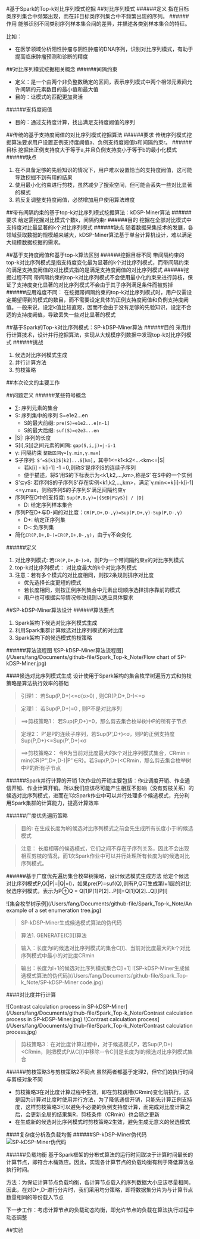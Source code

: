 #基于Spark的Top-k对比序列模式挖掘
##对比序列模式
######定义
指在目标类序列集合中频繁出现，而在非目标类序列集合中不频繁出现的序列。
######作用
能够识别不同类别序列样本集合间的差异，并描述各类别样本集合的特征。

比如：

- 在医学领域分析阳性肿瘤与阴性肿瘤的DNA序列，识别对比序列模式，有助于提高临床肿瘤预测和诊断的精度

##对比序列模式挖掘相关概念
######间隔约束
- 定义：是一个由两个非负整数确定的区间，表示序列模式中两个相邻元素间允许间隔的元素数目的最小值和最大值
- 目的：让模式的匹配更加灵活

######支持度阙值
- 目的：通过支持度计算，找出满足支持度阙值的序列

##传统的基于支持度阙值的对比序列模式挖掘算法
######要求
传统序列模式挖掘算法要求用户设置正例支持度阙值a、负例支持度阙值b和间隔约束r。
######目标
挖掘出正例支持度大于等于a,并且负例支持度小于等于b的最小化模式
######缺点
1. 在不具备足够的先验知识的情况下，用户难以设置恰当的支持度阙值，这可能导致挖掘不到有用的结果
2. 使用最小化约束进行剪枝，虽然减少了搜索空间，但可能会丢失一些对比显著的模式
3. 若反复调整支持度阙值，必然增加用户使用算法难度

##带有间隔约束的基于top-k对比序列模式挖掘算法：kDSP-Miner算法
######要求
给定需挖掘对比模式个数k，间隔约束r
######目的
挖掘在全部对比模式中支持度对比最显著的k个对比序列模式
######缺点
随着数据采集技术的发展，各领域获取数据的规模越来越大，kDSP-Miner算法基于单台计算机设计，难以满足大规模数据挖掘的需求。

##基于支持度阙值和基于top-k算法区别
######挖掘目标不同
带间隔约束的top-k对比序列模式是指支持度变化最为显著的k个对比序列模式，而带间隔约束的满足支持度阙值的对比模式指的是满足支持度阙值的对比序列模式
######挖掘过程不同
带间隔约束的top-k对比序列模式不会使用最小化约束来进行剪枝，保证了支持度变化显著的对比序列模式不会由于其子序列满足条件而被剪掉
######应用难度不同：
在挖掘带间隔约束的top-k对比序列模式时，用户仅需设定期望得到的模式的数目，而不需要设定具体的正例支持度阙值和负例支持度阙值。一般来说，设定k值比较直观，因而不会由于没有足够的先验知识，设定不合适的支持度阙值，导致丢失一些对比显著的模式

##基于Spark的Top-k对比序列模式：SP-kDSP-Miner算法
######目的
采用并行计算技术，设计并行挖掘算法，实现从大规模序列数据中发现top-k对比序列模式
######挑战
1. 候选对比序列模式生成
2. 并行计算方法
3. 剪枝策略

##本次论文的主要工作


##问题定义
######某些符号概念
- ∑: 序列元素的集合
- S: 序列集中的序列 S=e1e2...en
    - S的最大前缀: `pre(S)=e1e2...e[n-1]`
    - S的最大后缀: `suf(S)=e2e3...en`
- |S|: 序列的长度
- S[i],S[j]之间元素的间隔: `gap(S,i,j)=j-i-1`
- γ: 间隔约束  `整数区间γ=[γ.min,γ.max]`
- S子序列: `S‘=S[k1]S[k2]...S[km]`，其中1<=k1<k2<...<km<=|S|
    - 若k[i] - k[i-1] -1 =0,则称S‘是序列S的连续子序列
    - 便于描述，将S‘用S的下标表示为<k1,k2,...,km>,称是S’ 在S中的一个实例
- S'⊆γS: 若序列S的子序列S'存在实例<k1,k2,...,km>，满足`γ.min<=k[i]-k[i-1]<=γ.max，则称序列S的子序列S'满足间隔约束γ
- 序列P在D中的支持度: `Sup(P,D,γ)=|{S∈D|P⊆γS}| / |D|`
    - D: 给定序列样本集合
- 序列P在D+与D-间的对比度：`CR(P,D+,D-,γ)=Sup(P,D+,γ)-Sup(P,D-,γ)`
    - D+: 给定正序列集
    - D-: 负序列集
- 简化`CR(P,D+,D-)=CR(P,D+,D-,γ)`，由于γ不会变化

######定义
1. 对比序列模式: 若`CR(P,D+,D-)>0`，则P为一个带间隔约束γ的对比序列模式
2. top-k对比序列模式： 对比度最大的k个对比序列模式
3. 注意：若有多个模式的对比度相同，则按2条规则排序对比度
    - 优先选择长度更短的模式
    - 若长度相同，则按正例序列集合中元素出现顺序选择排序靠前的模式
    - 用户也可根据实际情况修改规则以适应具体要求

##SP-kDSP-Miner算法设计
######算法要点
1. Spark架构下候选对比序列模式生成
2. 利用Spark集群计算候选对比序列模式的对比度
3. Spark架构下的候选模式剪枝策略

######算法流程图
![SP-kDSP-Miner算法流程图](/Users/fang/Documents/github-file/Spark_Top-k_Note/Flow chart of SP-kDSP-Miner.jpg)

####候选对比序列模式生成
设计使用于Spark架构的集合枚举树遍历方式和剪枝策略是算法执行效率的基础

> 引理1：  若Sup(P,D+)<=σ(σ>0) , 则CR(P,D+,D-)<=σ

> 定理1：  若Sup(P,D+)=0 , 则P不是对比序列

> ==>剪枝策略1： 若Sup(P,D+)=0，那么剪去集合枚举树中P的所有子节点

> 定理2： P'是P的连续子序列，若Sup(P',D+)<σ，则P的正例支持度Sup(P,D+)<=Sup(P',D+)<σ

> ==>剪枝策略2： 令R为当前对比度最大的k个对比序列模式集合，CRmin = min{CR(P'',D+,D-)|P''∈R}。若Sup(P,D+)<CRmin，那么剪去集合枚举树中P的所有子节点

######Spark并行计算的开销
1次作业的开销主要包括：作业调度开销、作业通信开销、作业计算开销。所以我们应该尽可能产生相互不影响（没有剪枝关系）的候选对比序列模式，进而在1次Spark作业中可以并行处理多个候选模式，充分利用Spark集群的计算能力，提高计算效率

######广度优先遍历策略

> 目的: 在生成长度为l的候选对比序列模式之前会先生成所有长度小于l的候选模式

> 注意： 长度相等的候选模式，它们之间不存在子序列关系，因此不会出现相互剪枝的情况，而1次Spark作业中可以并行处理所有长度为l的候选对比序列模式。

######基于广度优先遍历集合枚举树策略，设计候选模式生成方法
给定个候选对比序列模式P,Q(|P|=|Q|=l)，如果pre(P)=suf(Q),则有P,Q可生成第l+1层的对比候选序列模式，表示为P⊕Q = Q[1]P[1]P[2]...P[l]=Q[1]Q[2]...Q[l]P[l]

![集合枚举树示例](/Users/fang/Documents/github-file/Spark_Top-k_Note/An example of a set enumeration tree.jpg)

> SP-kDSP-Miner生成候选模式算法的伪代码

> 算法1. GENERATE(C[l])算法

> 输入：长度为l的候选对比序列模式的集合C[l]、当前对比度最大的k个对比序列模式中最小的对比度CRmin

> 输出：长度为l+1的候选对比序列模式集合C[l+1]
![SP-kDSP-Miner生成候选模式算法的伪代码](/Users/fang/Documents/github-file/Spark_Top-k_Note/SP-kDSP-Miner code.jpg)

####对比度并行计算

![Contrast calculation process in SP-kDSP-Miner](/Users/fang/Documents/github-file/Spark_Top-k_Note/Contrast calculation process in SP-kDSP-Miner.jpg)
![Contrast calculation process](/Users/fang/Documents/github-file/Spark_Top-k_Note/Contrast calculation process.jpg)


> 剪枝策略3：在对比度计算过程中，对于候选模式P，若Sup(P,D+)<CRmin，则把模式P从C[l]中移除--令C[l]是长度为l的候选对比序列模式集合

######剪枝策略3与剪枝策略2不同点
虽然两者都基于定理2，但它们的执行时间与剪枝对象不同

- 剪枝策略3在对比度计算过程中生效，即在剪枝跳槽(CRmin)变化前执行。这是因为计算对比度时使用并行方法，为了降低通信开销，只能先计算正例支持度，这样剪枝策略3可以避免不必要的负例支持度计算，而完成对比度计算之后，会更新全局的结果集R，剪枝条件（CRmin）也会随之更新
- 在生成新的候选对比序列模式时剪枝策略2生效，避免生成无意义的候选模式

####复杂度分析及负载均衡
######SP-kDSP-Miner伪代码
![SP-kDSP-Miner伪代码](/Users/fang/Documents/github-file/Spark_Top-k_Note/SP-kDSP-Miner伪代码.jpg)

######负载均衡
基于Spark框架的分布式算法的运行时间取决于计算时间最长的计算节点，即符合木桶效应。因此，实现各计算节点的负载均衡有利于降低算法总执行时间。

方法：为保证计算节点负载均衡，各计算节点载入的序列数据大小应该尽量相同。因此，在对D+,D-进行分片时，我们采用均分策略，即将数据集分片为与计算节点数量相同的等份载入节点

下一步工作：考虑计算节点的负载动态均衡，即允许节点的负载在算法执行过程中动态调整

##实验
